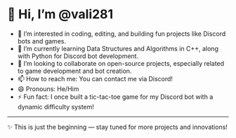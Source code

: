 # 👋 Hi, I’m @vali281

- 👀 I’m interested in coding, editing, and building fun projects like Discord bots and games.  
- 🌱 I’m currently learning Data Structures and Algorithms in C++, along with Python for Discord bot development.  
- 💞️ I’m looking to collaborate on open-source projects, especially related to game development and bot creation.  
- 📫 How to reach me: You can contact me via Discord!  
- 😄 Pronouns: He/Him  
- ⚡ Fun fact: I once built a tic-tac-toe game for my Discord bot with a dynamic difficulty system!  

---

✨ This is just the beginning — stay tuned for more projects and innovations!
